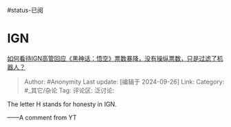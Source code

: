 #status-已阅 
# IGN
[如何看待IGN高管回应《黑神话：悟空》票数暴降，没有操纵票数，只是过滤了机器人？](https://www.zhihu.com/question/668209226/answer/3639860949)

> Author: #Anonymity
> Last update: [编辑于 2024-09-26]
> Link:
> Category: #_其它/杂论 
> Tag: 
> 评论区:
> 泛讨论:

The letter H stands for honesty in IGN.

——A comment from YT